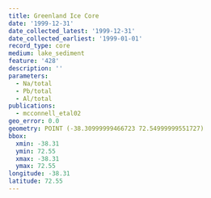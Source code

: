 ```yaml
---
title: Greenland Ice Core
date: '1999-12-31'
date_collected_latest: '1999-12-31'
date_collected_earliest: '1999-01-01'
record_type: core
medium: lake_sediment
feature: '428'
description: ''
parameters:
  - Na/total
  - Pb/total
  - Al/total
publications:
  - mcconnell_etal02
geo_error: 0.0
geometry: POINT (-38.30999999466723 72.54999999551727)
bbox:
  xmin: -38.31
  ymin: 72.55
  xmax: -38.31
  ymax: 72.55
longitude: -38.31
latitude: 72.55
---
```

